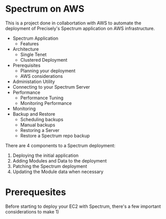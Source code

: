 # Spectrum on AWS
This is a project done in collabortation with AWS to automate the deployment of Precisely's Spectrum application on AWS infrastructure.
- Spectrum Application
  - Features
- Architecture
  - Single Tenet
  - Clustered Deployment
- Prerequisites
  - Planning your deployment
  - AWS considerations
- Administation Utility
-   Connecting to your Spectrum Server
- Performance
  - Performance Tuning
  - Monitoring Performance
- Monitoring
- Backup and Restore
  - Scheduling backups
  - Manual backups
  - Restoring a Server
  - Restore a Spectrum repo backup


















There are 4 components to a Spectrum deployment:
  1) Deploying the initial application
  2) Adding Modules and Data to the deployment
  3) Patching the Spectrum deployment
  4) Updating the Module data when necessary
# Prerequesites
Before starting to deploy your EC2 with Spectrum, there's a few important considerations to make
  1) 


